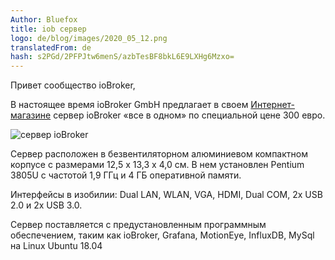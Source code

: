 ```yaml
---
Author: Bluefox
title: iob сервер
logo: de/blog/images/2020_05_12.png
translatedFrom: de
hash: s2PGd/2PFPJtw6menS/azbTesBF8bkL6E9LXHg6Mzxo=
---
```

Привет сообщество ioBroker,
<!-- SOURCE: 477996 Привет сообщество ioBroker, -->

В настоящее время ioBroker GmbH предлагает в своем [Интернет-магазине](https://iobroker.com/shop) сервер ioBroker «все в одном» по специальной цене 300 евро.
<!-- SOURCE: 908881 Die ioBroker GmbH bietet in ihrem §§LLLLL_0§§ im Moment einen All-In-One ioBroker Server zum Sonderpreis von 300€ an. -->

![сервер ioBroker](https://iobroker.com/wp-content/uploads/2020/04/iob-server.png)
<!-- SOURCE: 805228 §§IIIII_0§§ -->

Сервер расположен в безвентиляторном алюминиевом компактном корпусе с размерами 12,5 х 13,3 х 4,0 см.
В нем установлен Pentium 3805U с частотой 1,9 ГГц и 4 ГБ оперативной памяти.
<!-- SOURCE: 378829 Сервер расположен в безвентиляторном алюминиевом компактном корпусе с размерами 12,5 х 13,3 х 4,0 см.
В нем установлен Pentium 3805U с частотой 1,9 ГГц и 4 ГБ оперативной памяти. -->

Интерфейсы в изобилии: Dual LAN, WLAN, VGA, HDMI, Dual COM, 2x USB 2.0 и 2x USB 3.0.
<!-- SOURCE: 745730 Интерфейсы в изобилии: Dual LAN, WLAN, VGA, HDMI, Dual COM, 2x USB 2.0 и 2x USB 3.0. -->

Сервер поставляется с предустановленным программным обеспечением, таким как ioBroker, Grafana, MotionEye, InfluxDB, MySql на Linux Ubuntu 18.04
<!-- SOURCE: 852202 Сервер поставляется с предустановленным программным обеспечением, таким как ioBroker, Grafana, MotionEye, InfluxDB, MySql на Linux Ubuntu 18.04 -->